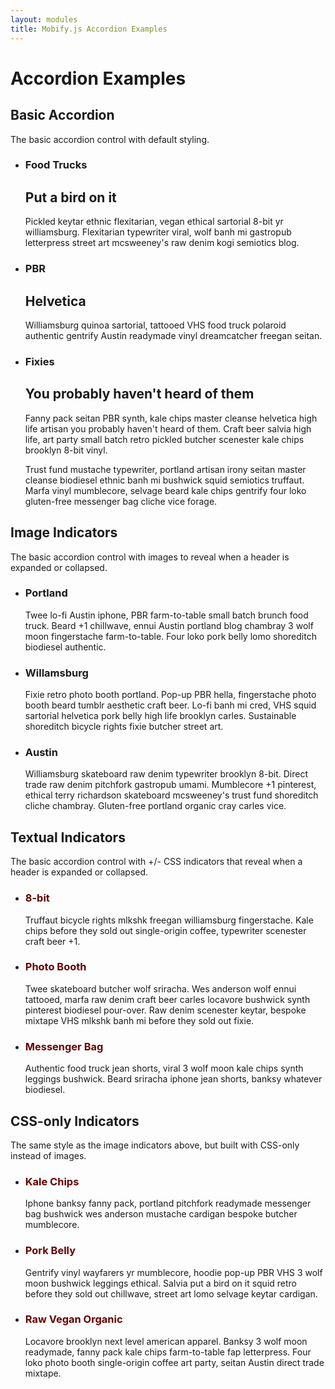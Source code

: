 ```yaml
---
layout: modules
title: Mobify.js Accordion Examples
---
```


<link rel="stylesheet" href="{{ site.baseurl }}/static/examples/css/accordion.css">
<link rel="stylesheet" href="{{ site.baseurl }}/static/examples/css/accordion-style.css">
<style type="text/css">

.m-indicators-css .m-header {
    border-color: #f6dada;
    background: #fdf7f7; /* Old browsers */
    background: -moz-linear-gradient(top,  #fdf7f7 0%, #fae9e9 100%); /* FF3.6+ */
    background: -webkit-gradient(linear, left top, left bottom, color-stop(0%,#fdf7f7), color-stop(100%,#fae9e9)); /* Chrome,Safari4+ */
    background: -webkit-linear-gradient(top,  #fdf7f7 0%,#fae9e9 100%); /* Chrome10+,Safari5.1+ */
    background: -o-linear-gradient(top,  #fdf7f7 0%,#fae9e9 100%); /* Opera 11.10+ */
    background: -ms-linear-gradient(top,  #fdf7f7 0%,#fae9e9 100%); /* IE10+ */
    background: linear-gradient(to bottom,  #fdf7f7 0%,#fae9e9 100%); /* W3C */
}
.m-indicators-css .m-header a {
    color: #600;
}
.m-indicators-css .m-header:hover {
    background: #fae9e9;
    border-color: #f3cece;
}
.m-indicators-css .m-header:after {
    color: #900;
}



.m-css-advanced .m-header {
    border-color: #d3e2e7;
    background: #e9f0f3; /* Old browsers */
    background: -moz-linear-gradient(top,  #e9f0f3 0%, #dfeaed 100%); /* FF3.6+ */
    background: -webkit-gradient(linear, left top, left bottom, color-stop(0%,#e9f0f3), color-stop(100%,#dfeaed)); /* Chrome,Safari4+ */
    background: -webkit-linear-gradient(top,  #e9f0f3 0%,#dfeaed 100%); /* Chrome10+,Safari5.1+ */
    background: -o-linear-gradient(top,  #e9f0f3 0%,#dfeaed 100%); /* Opera 11.10+ */
    background: -ms-linear-gradient(top,  #e9f0f3 0%,#dfeaed 100%); /* IE10+ */
    background: linear-gradient(to bottom,  #e9f0f3 0%,#dfeaed 100%); /* W3C */
}
.m-css-advanced .m-header:hover {
    background: #dfeaed;
    border-color: #c4d8df;
}
.m-css-advanced .m-header a {
    color: #32525c;
}
.m-css-advanced .m-header:after {
    color: rgba(255,255,255,0.9);
    font-weight: normal;
    text-align: center;
    text-shadow: none;
    background: #1984b2; /* Old browsers */
    background: -moz-linear-gradient(top,  #1984b2 0%, #006b99 100%); /* FF3.6+ */
    background: -webkit-gradient(linear, left top, left bottom, color-stop(0%,#1984b2), color-stop(100%,#006b99)); /* Chrome,Safari4+ */
    background: -webkit-linear-gradient(top,  #1984b2 0%,#006b99 100%); /* Chrome10+,Safari5.1+ */
    background: -o-linear-gradient(top,  #1984b2 0%,#006b99 100%); /* Opera 11.10+ */
    background: -ms-linear-gradient(top,  #1984b2 0%,#006b99 100%); /* IE10+ */
    background: linear-gradient(to bottom,  #1984b2 0%,#006b99 100%); /* W3C */
    font-size: 22px;
    line-height: 16px;
    width: 20px;
    height: 20px;
    margin-top: -10px;
    -webkit-border-radius: 25px;
    -moz-border-radius: 25px;
    border-radius: 25px;
    -webkit-box-shadow: #fff 0 1px 0;
    -moz-box-shadow: #fff 0 1px 0;
    box-shadow: #fff 0 1px 0;
}
.m-css-advanced .m-header:hover:after {
    color: #fff;
    background: #198ebf; /* Old browsers */
    background: -moz-linear-gradient(top,  #198ebf 0%, #0075a6 100%); /* FF3.6+ */
    background: -webkit-gradient(linear, left top, left bottom, color-stop(0%,#198ebf), color-stop(100%,#0075a6)); /* Chrome,Safari4+ */
    background: -webkit-linear-gradient(top,  #198ebf 0%,#0075a6 100%); /* Chrome10+,Safari5.1+ */
    background: -o-linear-gradient(top,  #198ebf 0%,#0075a6 100%); /* Opera 11.10+ */
    background: -ms-linear-gradient(top,  #198ebf 0%,#0075a6 100%); /* IE10+ */
    background: linear-gradient(to bottom,  #198ebf 0%,#0075a6 100%); /* W3C */
}
.m-css-advanced .m-active .m-header:after {
    background: #015c8a; /* Old browsers */
    background: -moz-linear-gradient(top,  #015c8a 0%, #1a75a3 100%); /* FF3.6+ */
    background: -webkit-gradient(linear, left top, left bottom, color-stop(0%,#015c8a), color-stop(100%,#1a75a3)); /* Chrome,Safari4+ */
    background: -webkit-linear-gradient(top,  #015c8a 0%,#1a75a3 100%); /* Chrome10+,Safari5.1+ */
    background: -o-linear-gradient(top,  #015c8a 0%,#1a75a3 100%); /* Opera 11.10+ */
    background: -ms-linear-gradient(top,  #015c8a 0%,#1a75a3 100%); /* IE10+ */
    background: linear-gradient(to bottom,  #015c8a 0%,#1a75a3 100%); /* W3C */
    -webkit-box-shadow: #fff 0 -1px 0;
    -moz-box-shadow: #fff 0 -1px 0;
    box-shadow: #fff 0 -1px 0;
}

</style>

# Accordion Examples


<h2>Basic Accordion</h2>
<p>The basic accordion control with default styling.</p>
<ul class="m-accordion">
    <li class="m-item">
        <h3 class="m-header">
            <a>Food Trucks</a>
        </h3>
        <div class="m-content">
            <div class="m-inner-content">
                <h2>Put a bird on it</h2>
                <p>Pickled keytar ethnic flexitarian, vegan ethical sartorial 8-bit yr williamsburg. Flexitarian typewriter viral, wolf banh mi gastropub letterpress street art mcsweeney's raw denim kogi semiotics blog.</p>
            </div>
        </div>
    </li>
    <li class="m-item">
        <h3 class="m-header">
            <a>PBR</a>
        </h3>
        <div class="m-content">
            <div class="m-inner-content">
                <h2>Helvetica</h2>
                <p>Williamsburg quinoa sartorial, tattooed VHS food truck polaroid authentic gentrify Austin readymade vinyl dreamcatcher freegan seitan.</p> 
            </div>
        </div>
    </li>
    <li class="m-item">
        <h3 class="m-header">
            <a>Fixies</a>
        </h3>
        <div class="m-content">
            <div class="m-inner-content">
                <h2>You probably haven't heard of them</h2>
                <p>Fanny pack seitan PBR synth, kale chips master cleanse helvetica high life artisan you probably haven't heard of them. Craft beer salvia high life, art party small batch retro pickled butcher scenester kale chips brooklyn 8-bit vinyl.</p>
                <p>Trust fund mustache typewriter, portland artisan irony seitan master cleanse biodiesel ethnic banh mi bushwick squid semiotics truffaut. Marfa vinyl mumblecore, selvage beard kale chips gentrify four loko gluten-free messenger bag cliche vice forage.</p>
            </div>
        </div>
    </li>
</ul>



<h2>Image Indicators</h2>
<p>The basic accordion control with images to reveal when a header is expanded or collapsed.</p>
<ul class="m-accordion m-indicators-images">
    <li class="m-item">
        <h3 class="m-header">
            <a>Portland</a>
        </h3>
        <div class="m-content">
            <div class="m-inner-content">
                <p>Twee lo-fi Austin iphone, PBR farm-to-table small batch brunch food truck. Beard +1 chillwave, ennui Austin portland blog chambray 3 wolf moon fingerstache farm-to-table. Four loko pork belly lomo shoreditch biodiesel authentic. </p>
            </div>
        </div>
    </li>
    <li class="m-item">
        <h3 class="m-header">
            <a>Willamsburg</a>
        </h3>
        <div class="m-content">
            <div class="m-inner-content">
                <p>Fixie retro photo booth portland. Pop-up PBR hella, fingerstache photo booth beard tumblr aesthetic craft beer. Lo-fi banh mi cred, VHS squid sartorial helvetica pork belly high life brooklyn carles. Sustainable shoreditch bicycle rights fixie butcher street art.</p> 
            </div>
        </div>
    </li>
    <li class="m-item">
        <h3 class="m-header">
            <a>Austin</a>
        </h3>
        <div class="m-content">
            <div class="m-inner-content">
                <p>Williamsburg skateboard raw denim typewriter brooklyn 8-bit. Direct trade raw denim pitchfork gastropub umami. Mumblecore +1 pinterest, ethical terry richardson skateboard mcsweeney's trust fund shoreditch cliche chambray. Gluten-free portland organic cray carles vice.</p>
            </div>
        </div>
    </li>
</ul>


<h2>Textual Indicators</h2>
<p>The basic accordion control with +/- CSS indicators that reveal when a header is expanded or collapsed.</p>
<ul class="m-accordion m-indicators-css">
    <li class="m-item">
        <h3 class="m-header">
            <a>8-bit</a>
        </h3>
        <div class="m-content">
            <div class="m-inner-content">
                <p>Truffaut bicycle rights mlkshk freegan williamsburg fingerstache. Kale chips before they sold out single-origin coffee, typewriter scenester craft beer +1. </p>
            </div>
        </div>
    </li>
    <li class="m-item">
        <h3 class="m-header">
            <a>Photo Booth</a>
        </h3>
        <div class="m-content">
            <div class="m-inner-content">
                <p>Twee skateboard butcher wolf sriracha. Wes anderson wolf ennui tattooed, marfa raw denim craft beer carles locavore bushwick synth pinterest biodiesel pour-over. Raw denim scenester keytar, bespoke mixtape VHS mlkshk banh mi before they sold out fixie.</p> 
            </div>
        </div>
    </li>
    <li class="m-item">
        <h3 class="m-header">
            <a>Messenger Bag</a>
        </h3>
        <div class="m-content">
            <div class="m-inner-content">
                <p>Authentic food truck jean shorts, viral 3 wolf moon kale chips synth leggings bushwick. Beard sriracha iphone jean shorts, banksy whatever biodiesel.</p>
            </div>
        </div>
    </li>
</ul>


<h2>CSS-only Indicators</h2>
<p>The same style as the image indicators above, but built with CSS-only instead of images.</p>
<ul class="m-accordion m-indicators-css m-css-advanced">
    <li class="m-item">
        <h3 class="m-header">
            <a>Kale Chips</a>
        </h3>
        <div class="m-content">
            <div class="m-inner-content">
                <p>Iphone banksy fanny pack, portland pitchfork readymade messenger bag bushwick wes anderson mustache cardigan bespoke butcher mumblecore.</p>
            </div>
        </div>
    </li>
    <li class="m-item">
        <h3 class="m-header">
            <a>Pork Belly</a>
        </h3>
        <div class="m-content">
            <div class="m-inner-content">
                <p>Gentrify vinyl wayfarers yr mumblecore, hoodie pop-up PBR VHS 3 wolf moon bushwick leggings ethical. Salvia put a bird on it squid retro before they sold out chillwave, street art lomo selvage keytar cardigan.</p> 
            </div>
        </div>
    </li>
    <li class="m-item">
        <h3 class="m-header">
            <a>Raw Vegan Organic</a>
        </h3>
        <div class="m-content">
            <div class="m-inner-content">
                <p>Locavore brooklyn next level american apparel. Banksy 3 wolf moon readymade, fanny pack kale chips farm-to-table fap letterpress. Four loko photo booth single-origin coffee art party, seitan Austin direct trade mixtape.</p>
            </div>
        </div>
    </li>
</ul>





<script src="{{ site.baseurl }}/static/examples/js/accordion.js"></script>
<script>
    $(function() { $('.m-accordion').accordion(); });
</script>
